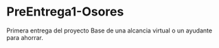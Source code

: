 # PreEntrega1-Osores
Primera entrega del proyecto
Base de una alcancia virtual o un ayudante para ahorrar.
